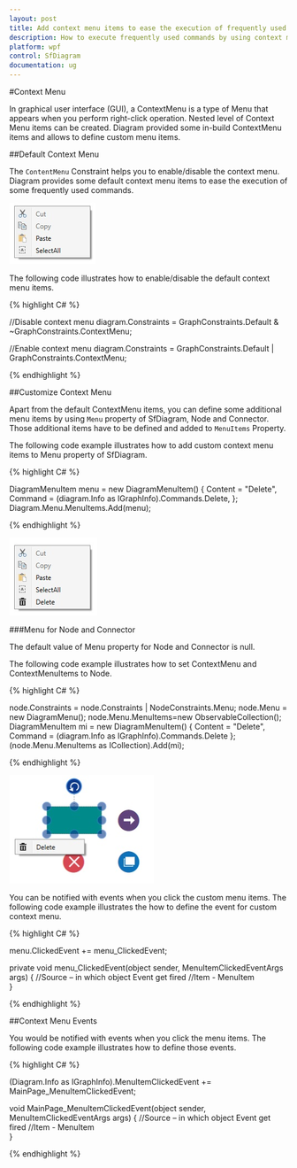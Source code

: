 ```yaml
---
layout: post
title: Add context menu items to ease the execution of frequently used commands.
description: How to execute frequently used commands by using context menu items?
platform: wpf
control: SfDiagram
documentation: ug
---
```


#Context Menu

In graphical user interface (GUI), a ContextMenu is a type of Menu that appears when you perform right-click operation. Nested level of Context Menu items can be created. Diagram provided some in-build ContextMenu items and allows to define custom menu items.

##Default Context Menu

The `ContentMenu` Constraint helps you to enable/disable the context menu. Diagram provides some default context menu items to ease the execution of some frequently used commands. 

![](Context-Menu_images/Context-Menu_img1.jpg)

The following code illustrates how to enable/disable the default context menu items.

{% highlight C# %}

//Disable context menu
diagram.Constraints = GraphConstraints.Default & ~GraphConstraints.ContextMenu;

//Enable context menu
diagram.Constraints = GraphConstraints.Default | GraphConstraints.ContextMenu;

{% endhighlight %}

##Customize Context Menu

Apart from the default ContextMenu items, you can define some additional menu items by using `Menu` property of SfDiagram, Node and Connector. Those additional items have to be defined and added to `MenuItems` Property. 

The following code example illustrates how to add custom context menu items to Menu property of SfDiagram.

{% highlight C# %}

DiagramMenuItem menu = new DiagramMenuItem() 
	{
		Content = "Delete", 
		Command = (diagram.Info as IGraphInfo).Commands.Delete,
	};
Diagram.Menu.MenuItems.Add(menu);

{% endhighlight %}

![](Context-Menu_images/Context-Menu_img2.jpg)

###Menu for Node and Connector

The default value of Menu property for Node and Connector is null.

The following code example illustrates how to set ContextMenu and ContextMenuItems to Node.

{% highlight C# %}

node.Constraints = node.Constraints | NodeConstraints.Menu;
node.Menu = new DiagramMenu();
node.Menu.MenuItems=new ObservableCollection<DiagramMenuItem>();
DiagramMenuItem mi = new DiagramMenuItem()
{
	Content = "Delete",
	Command = (diagram.Info as IGraphInfo).Commands.Delete
};
(node.Menu.MenuItems as ICollection<DiagramMenuItem>).Add(mi);

{% endhighlight %}

![](Context-Menu_images/Context-Menu_img3.jpg)

You can be notified with events when you click the custom menu items. The following code example illustrates the how to define the event for custom context menu.

{% highlight C# %}

menu.ClickedEvent += menu_ClickedEvent;

private void menu_ClickedEvent(object sender, MenuItemClickedEventArgs args)
{
	//Source – in which object Event get fired
    //Item - MenuItem     
}

{% endhighlight %}

##Context Menu Events

You would be notified with events when you click the menu items. The following code example illustrates how to define those events.

{% highlight C# %}

(Diagram.Info as IGraphInfo).MenuItemClickedEvent += MainPage_MenuItemClickedEvent;

void MainPage_MenuItemClickedEvent(object sender, MenuItemClickedEventArgs args)
{
	//Source – in which object Event get fired
    //Item - MenuItem     
}

{% endhighlight %}
